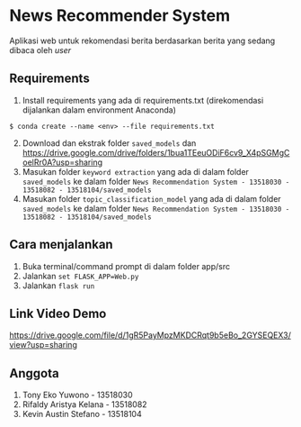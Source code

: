 # News Recommender System

Aplikasi web untuk rekomendasi berita berdasarkan berita yang sedang dibaca oleh <i>user</i>

## Requirements

1. Install requirements yang ada di requirements.txt (direkomendasi dijalankan dalam environment Anaconda)
```
$ conda create --name <env> --file requirements.txt
```
2. Download dan ekstrak folder ``saved_models`` dan  https://drive.google.com/drive/folders/1bua1TEeuODiF6cv9_X4pSGMgCoelRr0A?usp=sharing
3. Masukan folder ``keyword extraction`` yang ada di dalam folder ``saved_models`` ke dalam folder ``News Recommendation System - 13518030 - 13518082 - 13518104/saved_models``
4. Masukan folder ``topic_classification_model`` yang ada di dalam folder ``saved_models`` ke dalam folder ``News Recommendation System - 13518030 - 13518082 - 13518104/saved_models``

## Cara menjalankan

1. Buka terminal/command prompt di dalam folder app/src
2. Jalankan ```set FLASK_APP=Web.py```
3. Jalankan ```flask run```

## Link Video Demo

https://drive.google.com/file/d/1gR5PayMpzMKDCRqt9b5eBo_2GYSEQEX3/view?usp=sharing

## Anggota

1. Tony Eko Yuwono - 13518030
2. Rifaldy Aristya Kelana - 13518082
3. Kevin Austin Stefano - 13518104

